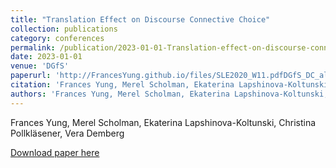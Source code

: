 ```yaml
---
title: "Translation Effect on Discourse Connective Choice"
collection: publications
category: conferences
permalink: /publication/2023-01-01-Translation-effect-on-discourse-connective
date: 2023-01-01
venue: 'DGfS'
paperurl: 'http://FrancesYung.github.io/files/SLE2020_W11.pdfDGfS_DC_alignment'
citation: 'Frances Yung, Merel Scholman, Ekaterina Lapshinova-Koltunski, Christina Pollkläsener, Vera Demberg (DGfS 2023)'
authors: 'Frances Yung, Merel Scholman, Ekaterina Lapshinova-Koltunski, Christina Pollkläsener, Vera Demberg'
---
```

Frances Yung, Merel Scholman, Ekaterina Lapshinova-Koltunski, Christina Pollkläsener, Vera Demberg

<a href='http://FrancesYung.github.io/files/SLE2020_W11.pdfDGfS_DC_alignment'>Download paper here</a>
